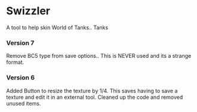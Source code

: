 # Swizzler
A tool to help skin World of Tanks.. Tanks

### Version 7
Remove BC5 type from save options.. This is NEVER used and its a strange format.

### Version 6
Added Button to resize the texture by 1/4. This saves having to save a texture and edit it in an external tool.
Cleaned up the code and removed unused items.